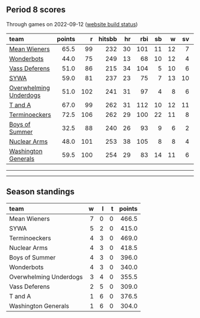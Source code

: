 

## Period 8 scores

Through games on 2022-09-12 ([website build status](https://github.com/brian-bot/pl-site/actions))


|team                                              | points|   r| hitsbb| hr| rbi| sb|  w| sv|  so|   era|  whip|
|:-------------------------------------------------|------:|---:|------:|--:|---:|--:|--:|--:|---:|-----:|-----:|
|[Mean Wieners](./meanwieners)                     |   65.5|  99|    232| 30| 101| 11| 12|  7| 142| 2.376| 0.968|
|[Wonderbots](./wonderbots)                        |   44.0|  75|    249| 13|  68| 10| 12|  4| 158| 3.798| 1.329|
|[Vass Deferens](./vassdeferens)                   |   51.0|  86|    215| 34| 104|  5| 10|  6| 108| 2.398| 0.963|
|[SYWA](./sywa)                                    |   59.0|  81|    237| 23|  75|  7| 13| 10| 179| 2.328| 0.970|
|[Overwhelming Underdogs](./overwhelmingunderdogs) |   51.0| 102|    241| 31|  97|  4|  8|  6| 156| 4.357| 1.247|
|[T and A](./tanda)                                |   67.0|  99|    262| 31| 112| 10| 12| 11| 130| 4.541| 1.200|
|[Terminoeckers](./terminoeckers)                  |   72.5| 106|    262| 29| 100| 22| 11|  8| 146| 2.870| 1.015|
|[Boys of Summer](./boysofsummer)                  |   32.5|  88|    240| 26|  93|  9|  6|  2| 151| 4.684| 1.390|
|[Nuclear Arms](./nucleararms)                     |   48.0| 101|    253| 38| 105|  8|  8|  4| 135| 5.019| 1.504|
|[Washington Generals](./washingtongenerals)       |   59.5| 100|    254| 29|  83| 14| 11|  6| 151| 4.041| 1.163|

* * *
* * *

## Season standings


|team                   |  w|  l|  t| points|
|:----------------------|--:|--:|--:|------:|
|Mean Wieners           |  7|  0|  0|  466.5|
|SYWA                   |  5|  2|  0|  415.0|
|Terminoeckers          |  4|  3|  0|  469.0|
|Nuclear Arms           |  4|  3|  0|  418.5|
|Boys of Summer         |  4|  3|  0|  396.0|
|Wonderbots             |  4|  3|  0|  340.0|
|Overwhelming Underdogs |  3|  4|  0|  355.5|
|Vass Deferens          |  2|  5|  0|  309.0|
|T and A                |  1|  6|  0|  376.5|
|Washington Generals    |  1|  6|  0|  304.0|


